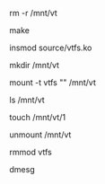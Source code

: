 rm -r /mnt/vt

make

insmod source/vtfs.ko

mkdir /mnt/vt 

mount -t vtfs "" /mnt/vt 


ls /mnt/vt

touch /mnt/vt/1

unmount /mnt/vt

rmmod vtfs


dmesg




